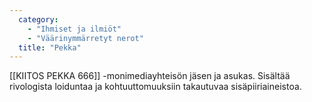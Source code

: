 ```yaml
---
  category: 
    - "Ihmiset ja ilmiöt"
    - "Väärinymmärretyt nerot"
  title: "Pekka"
---
```

[[KIITOS PEKKA 666]] -monimediayhteisön jäsen ja asukas. Sisältää rivologista loiduntaa ja kohtuuttomuuksiin takautuvaa sisäpiiriaineistoa.
